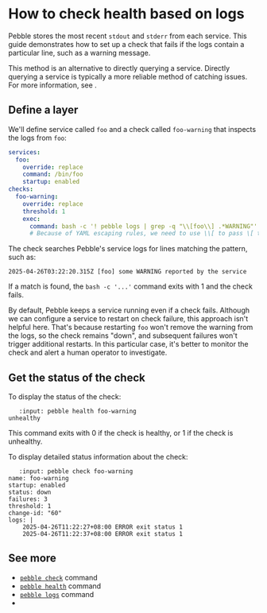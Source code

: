 # How to check health based on logs

Pebble stores the most recent `stdout` and `stderr` from each service. This guide demonstrates how to set up a check that fails if the logs contain a particular line, such as a warning message.

This method is an alternative to directly querying a service. Directly querying a service is typically a more reliable method of catching issues. For more information, see [](./run-services-reliably).

## Define a layer

We'll define service called `foo` and a check called `foo-warning` that inspects the logs from `foo`:

```yaml
services:
  foo:
    override: replace
    command: /bin/foo
    startup: enabled
checks:
  foo-warning:
    override: replace
    threshold: 1
    exec:
      command: bash -c '! pebble logs | grep -q "\\[foo\\] .*WARNING"'
      # Because of YAML escaping rules, we need to use \\[ to pass \[ to grep.
```

The check searches Pebble's service logs for lines matching the pattern, such as:

```text
2025-04-26T03:22:20.315Z [foo] some WARNING reported by the service
```

If a match is found, the `bash -c '...'` command exits with 1 and the check fails.

By default, Pebble keeps a service running even if a check fails. Although we can configure a service to restart on check failure, this approach isn't helpful here. That's because restarting `foo` won't remove the warning from the logs, so the check remains "down", and subsequent failures won't trigger additional restarts. In this particular case, it's better to monitor the check and alert a human operator to investigate.

## Get the status of the check

To display the status of the check:

```{terminal}
   :input: pebble health foo-warning
unhealthy
```

This command exits with 0 if the check is healthy, or 1 if the check is unhealthy.

To display detailed status information about the check:

```{terminal}
   :input: pebble check foo-warning
name: foo-warning
startup: enabled
status: down
failures: 3
threshold: 1
change-id: "60"
logs: |
    2025-04-26T11:22:27+08:00 ERROR exit status 1
    2025-04-26T11:22:37+08:00 ERROR exit status 1
```

## See more

- [`pebble check`](#reference_pebble_check_command) command
- [`pebble health`](#reference_pebble_health_command) command
- [`pebble logs`](#reference_pebble_logs_command) command
- [](/reference/health-checks)
